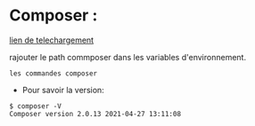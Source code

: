 # Composer : 
[lien de telechargement](https://getcomposer.org/download/)

rajouter le path commposer dans les variables d'environnement.

```
les commandes composer
```


- Pour savoir la version: 
```
$ composer -V
Composer version 2.0.13 2021-04-27 13:11:08
```